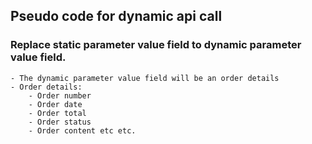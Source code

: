 ## Pseudo code for dynamic api call
    
### Replace static parameter value field to dynamic parameter value field.
    - The dynamic parameter value field will be an order details
    - Order details:
        - Order number
        - Order date
        - Order total
        - Order status
        - Order content etc etc.

